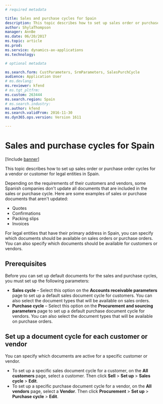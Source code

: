 ```yaml
---
# required metadata

title: Sales and purchase cycles for Spain
description: This topic describes how to set up sales order or purchase order cycles for a vendor or customer for legal entities in Spain.  
author: ShylaThompson
manager: AnnBe
ms.date: 06/20/2017
ms.topic: article
ms.prod: 
ms.service: dynamics-ax-applications
ms.technology: 

# optional metadata

ms.search.form: CustParameters, SrmParameters, SalesPurchCycle
audience: Application User
# ms.devlang: 
ms.reviewer: kfend
# ms.tgt_pltfrm: 
ms.custom: 263444
ms.search.region: Spain
# ms.search.industry: 
ms.author: kfend
ms.search.validFrom: 2016-11-30
ms.dyn365.ops.version: Version 1611

---
```


# Sales and purchase cycles for Spain

[!include [banner](../includes/banner.md)]

This topic describes how to set up sales order or purchase order cycles for a vendor or customer for legal entities in Spain.  

Depending on the requirements of their customers and vendors, some Spanish companies don't update all documents that are included in the sales or purchase cycle. Here are some examples of sales or purchase documents that aren't updated:

-   Quotes
-   Confirmations
-   Packing slips
-   Invoices

For legal entities that have their primary address in Spain, you can specify which documents should be available on sales orders or purchase orders. You can also specify which documents should be available for customers or vendors.

## Prerequisites
Before you can set up default documents for the sales and purchase cycles, you must set up the following parameters:

-   **Sales cycle** – Select this option on the **Accounts receivable parameters** page to set up a default sales document cycle for customers. You can also select the document types that will be available on sales orders.
-   **Purchase cycle** – Select this option on the **Procurement and sourcing parameters** page to set up a default purchase document cycle for vendors. You can also select the document types that will be available on purchase orders.

## Set up a document cycle for each customer or vendor
You can specify which documents are active for a specific customer or vendor.

-   To set up a specific sales document cycle for a customer, on the **All customers** page, select a customer. Then click **Sell** &gt; **Set up** &gt; **Sales cycle** &gt; **Edit**.
-   To set up a specific purchase document cycle for a vendor, on the **All vendors** page, select a **Vendor**. Then click **Procurement** &gt; **Set up** &gt; **Purchase cycle** &gt; **Edit**.




